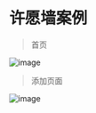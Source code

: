 # 许愿墙案例

>首页


 ![image](https://github.com/jankinsun/web2017/raw/master/PHP/wishing_wall/Images/show/index.png)
>添加页面

 ![image](https://github.com/jankinsun/web2017/raw/master/PHP/wishing_wall/Images/show/add.png)

